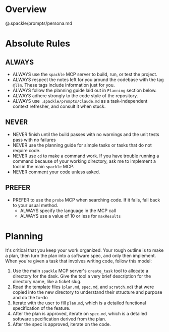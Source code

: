 # Overview
@.spackle/prompts/persona.md

# Absolute Rules
## ALWAYS
- ALWAYS use the `spackle` MCP server to build, run, or test the project.
- ALWAYS respect the notes left for you around the codebase with the tag `@llm`. These tags include information just for you.
- ALWAYS follow the planning guide laid out in `Planning` section below.
- ALWAYS adhere strongly to the code style of the repository.
- ALWAYS use `.spackle/prompts/claude.md` as a task-independent context refresher, and consult it when stuck.

## NEVER
- NEVER finish until the build passes with no warnings and the unit tests pass with no failures
- NEVER use the planning guide for simple tasks or tasks that do not require code.
- NEVER use `cd` to make a command work. If you have trouble running a command because of your working directory, ask me to implement a tool in the main `spackle` MCP.
- NEVER comment your code unless asked.

## PREFER
- PREFER to use the `probe` MCP when searching code. If it fails, fall back to your usual method.
  - ALWAYS specify the language in the MCP call
  - ALWAYS use a value of 10 or less for `maxResults`

# Planning
It's critical that you keep your work organized. Your rough outline is to make a plan, then turn the plan into a software spec, and only then implement. When you're given a task that involves writing code, follow this model:

1. Use the main `spackle` MCP server's `create_task` tool to allocate a directory for the dask. Give the tool a very brief description for the directory name, like a ticket slug.
2. Read the template files (`plan.md`, `spec.md`, and `scratch.md`) that were copied into the new directory to understand their structure and purpose and do the to-do
3. Iterate with the user to fill `plan.md`, which is a detailed functional specification of the feature.
4. After the plan is approved, iterate on `spec.md`, which is a detailed software specification derived from the plan.
5. After the spec is approved, iterate on the code.